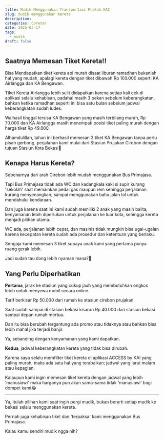 ```yaml
---
title: Mudik Menggunakan Transportasi Publik KAI
slug: mudik menggunakan kereta
description: 
categories: Coretan
date: 2025-03-17
tags:
  - mudik
draft: false
---
```


## Saatnya Memesan Tiket Kereta!!
Bisa Mendapatkan tiket kereta api murah disaat liburan ramadhan bukanlah hal yang mudah, apalagi kereta dengan tiket dibawah Rp 100.000 seperti KA Airlangga dan KA Bengawan.

Tiket Kereta Airlangga lebih sulit didapatkan karena setiap kali cek di aplikasi selalu kehabisan, padahal masih 3 pekan sebelum keberangkatan, bahkan ketika ramadhan seperti ini bisa satu bulan sebelum jadwal keberangkatan sudah ludes.

Walhasil tinggal tersisa KA Bengawan yang masih terbilang murah, Rp 70.000 dan KA Airlangga masih menempati posisi tiket paling murah dengan harga tiket Rp 49.000.

Alhamdulillah, tahun ini berhasil memesan 3 tiket KA Bengawan tanpa perlu pisah gerbong, perjalanan kami mulai dari Stasiun Prujakan Cirebon dengan tujuan Stasiun Kota Bekasi🙂

## Kenapa Harus Kereta?
Sebenarnya dari arah Cirebon lebih mudah menggunakan Bus Primajasa.

Tapi Bus Primajasa tidak ada WC dan kadangkala kaki si supir kurang 'sekolah' saat memainkan pedal gas maupun rem sehingga perjalanan kurang menyenangkan, sampai menggunakan bahu jalan tol untuk mendahului kendaraan.

Dan juga karena saat ini kami sudah memiliki 2 anak yang masih balita, kenyamanan lebih diperlukan untuk perjalanan ke luar kota, sehingga kereta menjadi pilihan utama.

WC ada, perjalanan lebih cepat, dan masinis tidak mungkin bisa ugal-ugalan karena kecepatan kereta sudah ada prosedur dan ketentuan yang berlaku.   

Sengaja kami memesan 3 tiket supaya anak kami yang pertama punya ruang gerak lebih.

Jadi sudah tau dong lebih nyaman mana?🙂

## Yang Perlu Diperhatikan

**Pertama**, jarak ke stasiun yang cukup jauh yang membutuhkan ongkos lebih untuk menyewa mobil secara online.

Tarif berkisar Rp 50.000 dari rumah ke stasiun cirebon prujakan.

Saat sudah sampai di stasiun bekasi kisaran Rp 40.000 dari stasiun bekasi sampai depan rumah mertua.

Dan itu bisa berubah tergantung ada promo atau tidaknya atau bahkan bisa lebih mahal jika terjadi banjir.

Ya, sebanding dengan kenyamanan yang kami dapatkan.

**Kedua**, jadwal keberangkatan kereta yang tidak bisa dirubah.

Karena saya selalu memfilter tiket kereta di aplikasi ACCESS by KAI yang paling murah, maka ada satu hal yang terabaikan; jadwal yang larut malam atau kepagian.

Kalaupun kami ingin memesan tiket kereta dengan jadwal yang lebih 'manusiawi' maka harganya pun akan sama-sama tidak 'manusiawi' bagi dompet kami😂

***

Ya, itulah pilihan kami saat ingin pergi mudik, bukan berarti setiap mudik ke bekasi selalu menggunakan kereta.

Pernah juga kehabisan tiket dan 'terpaksa' kami menggunakan Bus Primajasa.

Kalau kamu sendiri mudik ngga nih?
